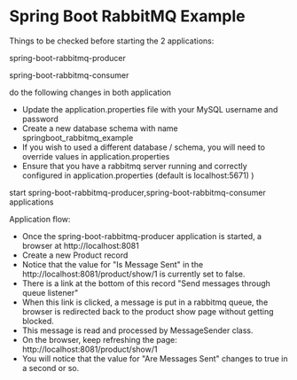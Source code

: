 # Spring Boot RabbitMQ Example


Things to be checked before starting the 2 applications:

spring-boot-rabbitmq-producer

spring-boot-rabbitmq-consumer

do the following changes in both application

* Update the application.properties file with your MySQL username and password
* Create a new database schema with name springboot_rabbitmq_example
* If you wish to used a different database / schema, you will need to override values in application.properties
* Ensure that you have a rabbitmq server running and correctly configured in application.properties (default is localhost:5671) )

start 
spring-boot-rabbitmq-producer,spring-boot-rabbitmq-consumer applications

Application flow:
 
* Once the spring-boot-rabbitmq-producer application is started, a browser at http://localhost:8081
* Create a new Product record
* Notice that the value for "Is Message Sent" in the http://localhost:8081/product/show/1 is currently set to false.
* There is a link at the bottom of this record "Send messages through queue listener"
* When this link is clicked, a message is put in a rabbitmq queue, the browser is redirected back to the product show page without getting blocked. 
* This message is read and processed by MessageSender class.
* On the browser, keep refreshing the page: http://localhost:8081/product/show/1 
* You will notice that the value for "Are Messages Sent" changes to true in a second or so. 
